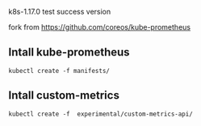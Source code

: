 k8s-1.17.0 test success version

fork from https://github.com/coreos/kube-prometheus


## Intall kube-prometheus
```shell
kubectl create -f manifests/
```
## Intall  custom-metrics
```
kubectl create -f  experimental/custom-metrics-api/
```

